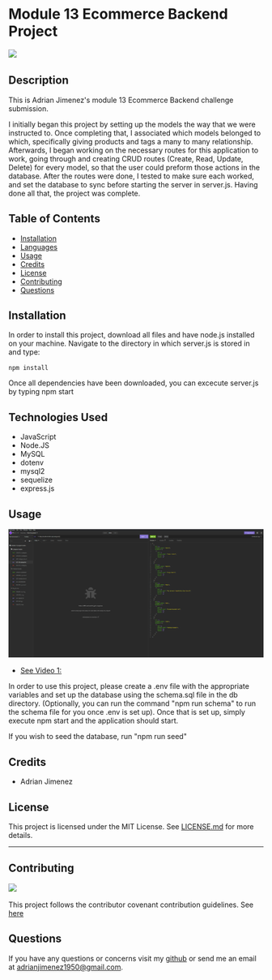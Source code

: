 
# Module 13 Ecommerce Backend Project


![](https://img.shields.io/badge/License-MIT-green)


## Description

This is Adrian Jimenez's module 13 Ecommerce Backend challenge submission. 

I initially began this project by setting up the models the way that we were instructed to. Once completing that, I associated which models belonged to which, specifically giving products and tags a many to many relationship. Afterwards, I began working on the necessary routes for this application to work, going through and creating CRUD routes (Create, Read, Update, Delete) for every model, so that the user could preform those actions in the database. After the routes were done, I tested to make sure each worked, and set the database to sync before starting the server in server.js. Having done all that, the project was complete.

## Table of Contents

- [Installation](#installation)
- [Languages](#languages)
- [Usage](#usage)
- [Credits](#credits)
- [License](#license)
- [Contributing](#contributing)
- [Questions](#questions)

## Installation

In order to install this project, download all files and have node.js installed on your machine. Navigate to the directory in which server.js is stored in and type: 

    npm install


Once all dependencies have been downloaded, you can excecute server.js by typing npm start

## Technologies Used

* JavaScript
* Node.JS
* MySQL
* dotenv
* mysql2
* sequelize
* express.js

## Usage

![](./assets/images/preview.PNG)

* [See Video 1:](https://drive.google.com/file/d/11dzfyWaksxD-BkrZbPkMOlpr0M6Dz0rX/view?usp=sharing)

In order to use this project, please create a .env file with the appropriate variables and set up the database using the schema.sql file in the db directory. (Optionally, you can run the command "npm run schema" to run the schema file for you once .env is set up). Once that is set up, simply execute npm start and the application should start.

If you wish to seed the database, run "npm run seed"

## Credits

* Adrian Jimenez


## License


This project is licensed under the MIT License. See [LICENSE.md](./LICENSE.md) for more details.

---

## Contributing


![](https://img.shields.io/badge/Contribution-CC%20v2.1-blueviolet)


This project follows the contributor covenant contribution guidelines. See [here](https://www.contributor-covenant.org/version/2/1/code_of_conduct/) 


## Questions

If you have any questions or concerns visit my [github](https://github.com/PuppetAJ) or send me an email at <adrianjimenez1950@gmail.com>. 

